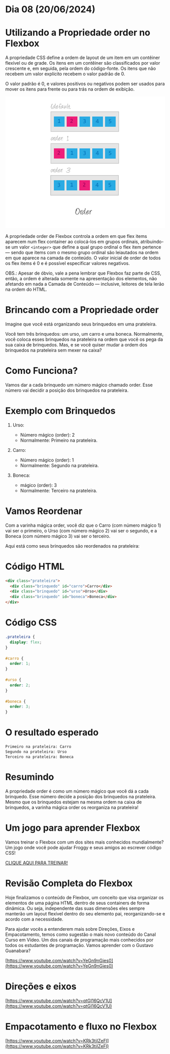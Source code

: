 # Dia 08 (20/06/2024)

# Utilizando a Propriedade order no Flexbox

A propriedade CSS define a ordem de layout de um item em um contêiner flexível ou de grade. Os itens em um contêiner são classificados por valor crescente e, em seguida, pela ordem do código-fonte. Os itens que não recebem um valor explícito recebem o valor padrão de 0.

O valor padrão é 0, e valores positivos ou negativos podem ser usados para mover os itens para frente ou para trás na ordem de exibição.

![flexbox-order](./.github/flexbox-order.png)

A propriedade order de Flexbox controla a ordem em que flex items aparecem num flex container ao colocá-los em grupos ordinais, atribuindo-se um valor `<integer>` que define a qual grupo ordinal o flex item pertence — sendo que items com o mesmo grupo ordinal são leiautados na ordem em que aparece na camada de conteúdo. O valor inicial de order de todos os flex items é 0 e é possível especificar valores negativos.

OBS.: Apesar de óbvio, vale a pena lembrar que Flexbox faz parte de CSS, então, a ordem é alterada somente na apresentação dos elementos, não afetando em nada a Camada de Conteúdo — inclusive, leitores de tela lerão na ordem do HTML.

# Brincando com a Propriedade order

Imagine que você está organizando seus brinquedos em uma prateleira.

Você tem três brinquedos: um urso, um carro e uma boneca. Normalmente, você coloca esses brinquedos na prateleira na ordem que você os pega da sua caixa de brinquedos. Mas, e se você quiser mudar a ordem dos brinquedos na prateleira sem mexer na caixa?

# Como Funciona?

Vamos dar a cada brinquedo um número mágico chamado order. Esse número vai decidir a posição dos brinquedos na prateleira.

# Exemplo com Brinquedos

1. Urso:

   - Número mágico (order): 2
   - Normalmente: Primeiro na prateleira.

2. Carro:

   - Número mágico (order): 1
   - Normalmente: Segundo na prateleira.

3. Boneca:

   - mágico (order): 3
   - Normalmente: Terceiro na prateleira.

# Vamos Reordenar

Com a varinha mágica order, você diz que o Carro (com número mágico 1) vai ser o primeiro, o Urso (com número mágico 2) vai ser o segundo, e a Boneca (com número mágico 3) vai ser o terceiro.

Aqui está como seus brinquedos são reordenados na prateleira:

# Código HTML

```html
<div class="prateleira">
  <div class="brinquedo" id="carro">Carro</div>
  <div class="brinquedo" id="urso">Urso</div>
  <div class="brinquedo" id="boneca">Boneca</div>
</div>
```

# Código CSS

```css
.prateleira {
  display: flex;
}

#carro {
  order: 1;
}

#urso {
  order: 2;
}

#boneca {
  order: 3;
}
```

# O resultado esperado

```text
Primeiro na prateleira: Carro
Segundo na prateleira: Urso
Terceiro na prateleira: Boneca
```

# Resumindo

A propriedade order é como um número mágico que você dá a cada brinquedo. Esse número decide a posição dos brinquedos na prateleira. Mesmo que os brinquedos estejam na mesma ordem na caixa de brinquedos, a varinha mágica order os reorganiza na prateleira!

# Um jogo para aprender Flexbox

Vamos treinar o Flexbox com um dos sites mais conhecidos mundialmente? Um jogo onde você pode ajudar Froggy e seus amigos ao escrever código CSS!

[CLIQUE AQUI PARA TREINAR!](https://flexboxfroggy.com/#pt-br)

# Revisão Completa do Flexbox

Hoje finalizamos o conteúdo de Flexbox, um conceito que visa organizar os elementos de uma página HTML dentro de seus containers de forma dinâmica. Ou seja, independente das suas dimensões eles sempre manterão um layout flexível dentro do seu elemento pai, reorganizando-se e acordo com a necessidade.

Para ajudar vocês a entenderem mais sobre Direções, Eixos e Empacotamento, temos como sugestão o mais novo conteúdo do Canal Curso em Vídeo. Um dos canais de programação mais conhecidos por todos os estudantes de programação. Vamos aprender com o Gustavo Guanabara?

[https://www.youtube.com/watch?v=YeGn9nGies0](https://www.youtube.com/watch?v=YeGn9nGies0)

# Direções e eixos

[https://www.youtube.com/watch?v=qtGI16QcV1U](https://www.youtube.com/watch?v=qtGI16QcV1U)

# Empacotamento e fluxo no Flexbox

[https://www.youtube.com/watch?v=KRk3tjIZeFI](https://www.youtube.com/watch?v=KRk3tjIZeFI)
